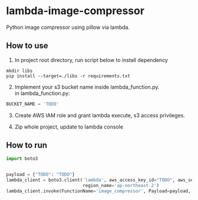# lambda-image-compressor
Python image compressor using pillow via lambda.

## How to use
1. In project root directory, run script below to install dependency  
```shell script
mkdir libs
pip install --target=./libs -r requirements.txt
```
2. Implement your s3 bucket name inside lambda_function.py.  
in lambda_function.py:  
```python
BUCKET_NAME = 'TODO'
```

3. Create AWS IAM role and grant lambda execute, s3 access privileges.  

4. Zip whole project, update to lambda console

## How to run
```python
import boto3


payload = {"TODO": "TODO"}
lambda_client = boto3.client('lambda', aws_access_key_id="TODO", aws_secret_access_key="TODO",
                             region_name='ap-northeast-2')
lambda_client.invoke(FunctionName='image_compressor', Payload=payload, InvocationType='Event')
```